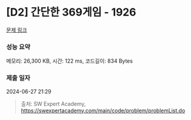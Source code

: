 # [D2] 간단한 369게임 - 1926 

[문제 링크](https://swexpertacademy.com/main/code/problem/problemDetail.do?contestProbId=AV5PTeo6AHUDFAUq) 

### 성능 요약

메모리: 26,300 KB, 시간: 122 ms, 코드길이: 834 Bytes

### 제출 일자

2024-06-27 21:29



> 출처: SW Expert Academy, https://swexpertacademy.com/main/code/problem/problemList.do